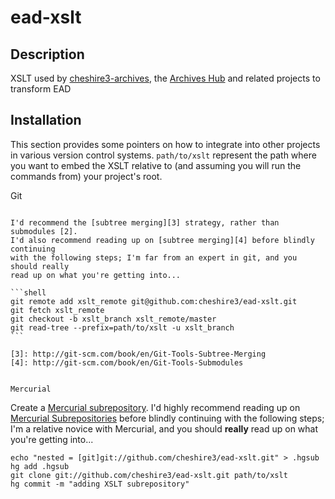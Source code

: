 ead-xslt
========

Description
-----------

XSLT used by [cheshire3-archives][1], the [Archives Hub][2] and related projects to
transform EAD

[1]: https://github.com/cheshire3/cheshire3-archives
[2]: http://archiveshub.ac.uk



Installation
------------

This section provides some pointers on how to integrate into other projects in
various version control systems. `path/to/xslt` represent the path where you
want to embed the XSLT relative to (and assuming you will run the commands from)
your project's root.


Git
~~~

I'd recommend the [subtree merging][3] strategy, rather than submodules [2].
I'd also recommend reading up on [subtree merging][4] before blindly continuing
with the following steps; I'm far from an expert in git, and you should really
read up on what you're getting into...

```shell
git remote add xslt_remote git@github.com:cheshire3/ead-xslt.git
git fetch xslt_remote
git checkout -b xslt_branch xslt_remote/master
git read-tree --prefix=path/to/xslt -u xslt_branch
```

[3]: http://git-scm.com/book/en/Git-Tools-Subtree-Merging
[4]: http://git-scm.com/book/en/Git-Tools-Submodules


Mercurial
~~~~~~~~~

Create a [Mercurial subrepository][5]. I'd highly recommend reading up on
[Mercurial Subrepositories][5] before blindly continuing with the following
steps; I'm a relative novice with Mercurial, and you should **really** read up
on what you're getting into...

```shell
echo "nested = [git]git://github.com/cheshire3/ead-xslt.git" > .hgsub
hg add .hgsub
git clone git://github.com/cheshire3/ead-xslt.git path/to/xslt
hg commit -m "adding XSLT subrepository" 
```

[5]: http://mercurial.selenic.com/wiki/Subrepository
